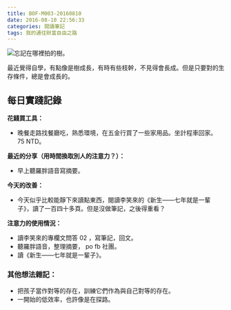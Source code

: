 ```yaml
---
title: BOF-M003-20160810
date: 2016-08-10 22:56:33
categories: 閱讀筆記
tags: 我的通往財富自由之路
---
```


![忘記在哪裡拍的樹。](https://c5.staticflickr.com/9/8623/28861798876_3423fa4a31.jpg)

最近覺得自學，有點像是樹成長，有時有些枝幹，不見得會長成。但是只要對的生存條件，總是會成長的。

## 每日實踐記錄

**花錢買工具：**
- 晚餐走路找餐廳吃，熟悉環境，在五金行買了一些家用品。坐計程車回家。 75 NTD。

**最近的分享（用時間換取別人的注意力？）：**
- 早上聽羅胖語音寫摘要。

**今天的改善：**
- 今天似乎比較能靜下來讀點東西，閱讀李笑來的《新生——七年就是一輩子》，讀了一百四十多頁。但是沒做筆記，之後得重看？

**注意力的使用情況：**
- 讀李笑來的專欄文問答 02 ，寫筆記，回文。
- 聽羅胖語音，整理摘要， po fb 社團。
- 讀《新生——七年就是一輩子》。


### 其他想法雜記：

- 把孩子當作對等的存在，訓練它們作為與自己對等的存在。
- 一開始的低效率，也許像是在探路。
